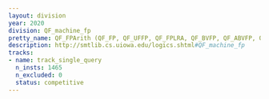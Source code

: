 ```yaml
---
layout: division
year: 2020
division: QF_machine_fp
pretty_name: QF_FPArith (QF_FP, QF_UFFP, QF_FPLRA, QF_BVFP, QF_ABVFP, QF_BVFPLRA, QF_ABVFPLRA)
description: http://smtlib.cs.uiowa.edu/logics.shtml#QF_machine_fp
tracks:
- name: track_single_query
  n_insts: 1465
  n_excluded: 0
  status: competitive
---
```

